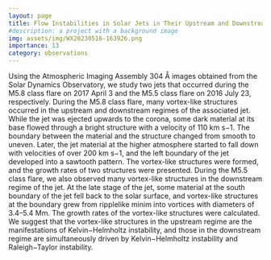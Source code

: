 ```yaml
---
layout: page
title: Flow Instabilities in Solar Jets in Their Upstream and Downstream Regimes
#description: a project with a background image
img: assets/img/WX20230516-163926.png
importance: 13
category: observations
---
```

Using the Atmospheric Imaging Assembly 304 Å images obtained from the Solar Dynamics Observatory, we study two jets that occurred during the M5.8 class flare on 2017 April 3 and the M5.5 class flare on 2016 July 23, respectively. During the M5.8 class flare, many vortex-like structures occurred in the upstream and downstream regimes of the associated jet. While the jet was ejected upwards to the corona, some dark material at its base flowed through a bright structure with a velocity of 110 km s−1. The boundary between the material and the structure changed from smooth to uneven. Later, the jet material at the higher atmosphere started to fall down with velocities of over 200 km s−1, and the left boundary of the jet developed into a sawtooth pattern. The vortex-like structures were formed, and the growth rates of two structures were presented. During the M5.5 class flare, we also observed many vortex-like structures in the downstream regime of the jet. At the late stage of the jet, some material at the south boundary of the jet fell back to the solar surface, and vortex-like structures at the boundary grew from ripplelike minim into vortices with diameters of 3.4–5.4 Mm. The growth rates of the vortex-like structures were calculated. We suggest that the vortex-like structures in the upstream regime are the manifestations of Kelvin−Helmholtz instability, and those in the downstream regime are simultaneously driven by Kelvin−Helmholtz instability and Raleigh−Taylor instability.
